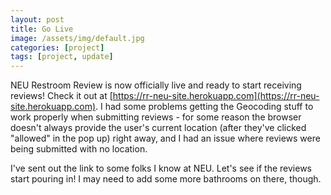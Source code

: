 ```yaml
---
layout: post
title: Go Live
image: /assets/img/default.jpg
categories: [project]
tags: [project, update]
---
```


NEU Restroom Review is now officially live and ready to start receiving reviews! Check it out at [https://rr-neu-site.herokuapp.com](https://rr-neu-site.herokuapp.com). I had some problems getting the Geocoding stuff to work properly when submitting reviews - for some reason the browser doesn't always provide the user's current location (after they've clicked "allowed" in the pop up) right away, and I had an issue where reviews were being submitted with no location. 

I've sent out the link to some folks I know at NEU. Let's see if the reviews start pouring in! I may need to add some more bathrooms on there, though. 